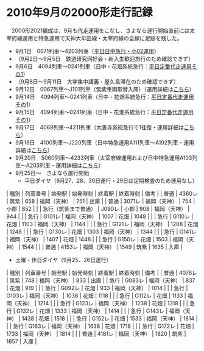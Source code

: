 # 2010年9月の2000形走行記録

<div class="section">　2000形2021編成は、9月も代走運用をこなし、さよなら運行開始直前には太宰府線運用と特急運用で天神大牟田線・太宰府線の全線に足跡を残した。

* 9月1日　0071列車〜4203列車（[平日日中急行・小02運用](http://d.hatena.ne.jp/aotake91/20100827/1282893365#WJ02)）
* （9月2日〜9月5日　鉄道研究同好会・新入生歓迎旅行のため確認できず）
* 9月6日　4094列車〜0241列車（日中・花畑系統急行：[平日定番代走運用その1](http://d.hatena.ne.jp/aotake91/20100713/1279022801)）
* （9月8日〜9月11日　大学集中講義・屋久島滞在のため確認できず）
* 9月12日　0067列車〜J101列車（筑紫車両取替入庫）（運用詳細は[こちら](http://d.hatena.ne.jp/aotake91/20100830/1283147725)）
* 9月14日　4094列車〜0241列車（日中・花畑系統急行：[平日定番代走運用その1](http://d.hatena.ne.jp/aotake91/20100713/1279022801)）
* 9月15日　4094列車〜0241列車（日中・花畑系統急行：[平日定番代走運用その1](http://d.hatena.ne.jp/aotake91/20100713/1279022801)）
* 9月17日　4068列車〜4211列車（大善寺系統急行で1往復・運用詳細は[こちら](http://d.hatena.ne.jp/aotake91/20100831/1283256666)）
* 9月18日　4100列車〜J220列車（日中特急運用A111列車〜A192列車・運用詳細は[こちら](http://d.hatena.ne.jp/aotake91/20100918/1284807417)）
* 9月20日　5060列車〜4233列車（太宰府線運用および日中特急運用A103列車〜A203列車・運用詳細は[こちら](http://d.hatena.ne.jp/aotake91/20100920/1285032476)）
* 9月25日〜　さよなら運行開始
    * <a id="NNR2021F_SayonaraW">平日ダイヤ</a>（9月27、28、30日運行・29日は定期検査のため運用なし）

| 種別 | 列車番号 | 始発駅 | 始発時刻 | 終着駅 | 終着時刻 | 備考 |
| 普通 | 4360レ | 筑紫 | 658 | 福岡（天神） | 751 | 出庫 |
| 普通 | 3071レ | 福岡（天神） | 754 | 小郡 | 852 |  |
| 急行（筑紫まで普通） | J090レ | 小郡 | 908 | 福岡（天神） | 944 |  |
| 急行 | G101レ | 福岡（天神） | 1007 | 花畑 | 1048 |  |
| 急行 | G110レ | 花畑 | 1103 | 福岡（天神） | 1144 |  |
| 急行 | G121レ | 福岡（天神） | 1208 | 花畑 | 1248 |  |
| 急行 | G130レ | 花畑 | 1303 | 福岡（天神） | 1344 |  |
| 急行 | G141レ | 福岡（天神） | 1407 | 花畑 | 1448 |  |
| 急行 | G150レ | 花畑 | 1503 | 福岡（天神） | 1544 |  |
| 普通 | 4153レ | 福岡（天神） | 1549 | 筑紫 | 1635 | 入庫 |

* <a id="NNR2021F_SayonaraH">土曜・休日ダイヤ</a>（9月25、26日運行）

| 種別 | 列車番号 | 始発駅 | 始発時刻 | 終着駅 | 終着時刻 | 備考 |
| 普通 | 4076レ | 筑紫 | 748 | 福岡（天神） | 833 | 出庫 |
| 急行 | G083レ | 福岡（天神） | 837 | 花畑 | 919 |  |
| 急行 | G092レ | 花畑 | 933 | 福岡（天神） | 1014 |  |
| 急行 | G103レ | 福岡（天神） | 1038 | 花畑 | 1118 |  |
| 急行 | G112レ | 花畑 | 1133 | 福岡（天神） | 1214 |  |
| 急行 | G123レ | 福岡（天神） | 1238 | 花畑 | 1318 |  |
| 急行 | G132レ | 花畑 | 1333 | 福岡（天神） | 1414 |  |
| 急行 | G143レ | 福岡（天神） | 1438 | 花畑 | 1518 |  |
| 急行 | G152レ | 花畑 | 1533 | 福岡（天神） | 1614 |  |
| 急行 | G163レ | 福岡（天神） | 1638 | 花畑 | 1718 |  |
| 急行 | G172レ | 花畑 | 1733 | 福岡（天神） | 1814 |  |
| 普通 | 4181レ | 福岡（天神） | 1820 | 筑紫 | 1857 | 入庫 |

</div>